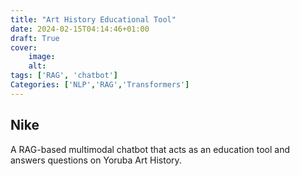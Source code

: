 ```yaml
---
title: "Art History Educational Tool"
date: 2024-02-15T04:14:46+01:00
draft: True
cover:
    image: 
    alt: 
tags: ['RAG', 'chatbot']
Categories: ['NLP','RAG','Transformers']
---
```

## Nike

A RAG-based multimodal chatbot that acts as an education tool and answers questions on Yoruba Art History.  